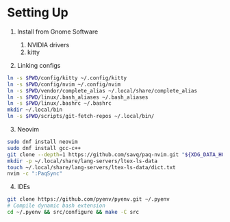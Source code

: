 # Setting Up

1. Install from Gnome Software
    1. NVIDIA drivers
    2. kitty

2. Linking configs

```bash
ln -s $PWD/config/kitty ~/.config/kitty
ln -s $PWD/config/nvim ~/.config/nvim
ln -s $PWD/vendor/complete_alias ~/.local/share/complete_alias
ln -s $PWD/linux/.bash_aliases ~/.bash_aliases
ln -s $PWD/linux/.bashrc ~/.bashrc
mkdir ~/.local/bin
ln -s $PWD/scripts/git-fetch-repos ~/.local/bin/
```

3. Neovim

```bash
sudo dnf install neovim
sudo dnf install gcc-c++
git clone --depth=1 https://github.com/savq/paq-nvim.git "${XDG_DATA_HOME:-$HOME/.local/share}"/nvim/site/pack/paqs/start/paq-nvim
mkdir -p ~/.local/share/lang-servers/ltex-ls-data
touch ~/.local/share/lang-servers/ltex-ls-data/dict.txt
nvim -c ":PaqSync"
```

4. IDEs

```bash
git clone https://github.com/pyenv/pyenv.git ~/.pyenv
# Compile dynamic bash extension
cd ~/.pyenv && src/configure && make -C src
```
